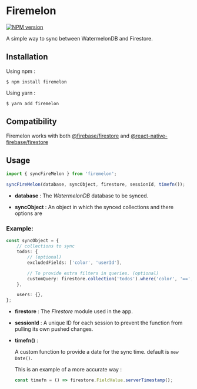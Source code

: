 # Firemelon

[![NPM version](https://img.shields.io/npm/v/firemelon)](https://www.npmjs.com/package/firemelon?activeTab=versions)


A simple way to sync between WatermelonDB and Firestore.

## Installation

Using npm :

```
$ npm install firemelon
```

Using yarn :

```
$ yarn add firemelon
```

## Compatibility

Firemelon works with both [@firebase/firestore](https://www.npmjs.com/package/@firebase/firestore) and [@react-native-firebase/firestore](https://www.npmjs.com/package/@react-native-firebase/firestore)

## Usage

```typescript
import { syncFireMelon } from 'firemelon';

syncFireMelon(database, syncObject, firestore, sessionId, timefn());
```

-   **database** :
    The _WatermelonDB_ database to be synced.

-   **syncObject** :
    An object in which the synced collections and there options are

### Example:

```typescript
const syncObject = {
    // collections to sync
    todos: {
        // (optional)
        excludedFields: ['color', 'userId'],

        // To provide extra filters in queries. (optional)
        customQuery: firestore.collection('todos').where('color', '==', 'red'),
    },

    users: {},
};
```

-   **firestore** :
    The _Firestore_ module used in the app.

-   **sessionId** :
    A unique ID for each session to prevent the function from pulling its own pushed changes.

-   **timefn()** :

    A custom function to provide a date for the sync time.
    default is `new Date()`.

    This is an example of a more accurate way :

    ```typescript
    const timefn = () => firestore.FieldValue.serverTimestamp();
    ```
